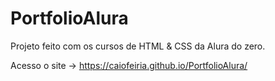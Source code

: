 # PortfolioAlura

Projeto feito com os cursos de HTML &amp; CSS da Alura do zero.

Acesso o site -> https://caiofeiria.github.io/PortfolioAlura/

